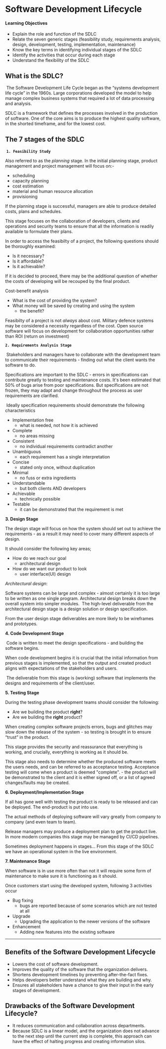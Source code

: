 # Software Development Lifecycle

#### Learning Objectives

- Explain the role and function of the SDLC
  ​
- Relate the seven generic stages (feasibility study, requirements analysis, design, development, testing, implementation, maintenance)
  ​
- Know the key terms in identifying individual stages of the SDLC
  ​
- Identify the activities that occur during each stage
  ​
- Understand the flexibility of the SDLC
  ​

## What is the SDLC?

​
The Software Development Life Cycle began as the “systems development life cycle” in the 1960s. Large corporations developed the model to help manage complex business systems that required a lot of data processing and analysis.
​

SDLC is a framework that defines the processes involved in the production of software. One of the core aims is to produce the highest quality software, in the shorted timeframe, and for the lowest cost.
​

## The 7 stages of the SDLC

​
**`1. Feasibility Study`**

Also referred to as the _planning_ stage. In the initial planning stage, product management and project management will focus on:-
​

- scheduling
- capacity planning
- cost estimation
- material and human resource allocation
- provisioning
  ​

If the planning stage is successful, managers are able to produce detailed costs, plans and schedules.

This stage focuses on the collaboration of developers, clients and operations and security teams to ensure that all the information is readily available to formulate their plans.

In order to access the feasibilty of a project, the following questions should be thoroughly examined:
​

- Is it necessary?
- Is it affordable?
- Is it achievable?
  ​

If it is decided to proceed, there may be the additional question of whether the costs of developing will be recouped by the final product.

Cost-benefit analysis
​

- What is the cost of providing the system?
- What money will be saved by creating and using the system
  - the benefit?

Feasibilty of a project is not _always_ about cost. Military defence systems may be considered a necessity regardless of the cost. Open source software will focus on development for collaboration opportunities rather than ROI (return on investment)
​

**`2. Requirements Analysis Stage`**

​
Stakeholders and managers have to collaborate with the development team to communicate their requirements - finding out what the client wants the software to do.
​

Specifications are important to the SDLC - errors in specifications can contribute greatly to testing and maintenance costs. It's been estimated that 50% of bugs arise from poor specifications. But specifications are not frozen, they may adapt and change throughout the process as user requirements are clarified.

​
Ideally specification requirements should demonstrate the following characteristics
​

- Implementation free
  - what is needed, not how it is achieved
- Complete
  - no areas missing
- Consistent
  - no individual requirements contradict another
- Unambiguous
  - each requirement has a single interpretation
- Concise
  - stated only once, without duplication
- Minimal
  - no fuss or extra ingredients
- Understandable
  - but both clients AND developers
- Achievable
  - technically possible
- Testable
  - it can be demonstrated that the requirement is met
    ​
    ​

**3. Design Stage**
​

The design stage will focus on how the system should set out to achieve the requirements - as a result it may need to cover many different aspects of design.

It should consider the following key areas;
​

- How do we reach our goal
  - architectural design
- How do we want our product to look
  - user interface(UI) design
    ​

_Architectural design_:

Software systems can be large and complex - almost certainly it is too large to be written as one single program. Architectural design breaks down the overall system into simpler modules.
​
The high-level deliverable from the architectural design stage is a design solution or design specification.

From the user design stage deliverables are more likely to be wireframes and prototypes.
​

**4. Code Development Stage**

​
Code is written to meet the design specifications - and building the software begins.

When code development begins it is crucial that the initial information from previous stages is implemented, so that the output and created product aligns with expectations of the stakeholders and users.

​
The deliverable from this stage is (working) software that implements the designs and requirements of the client/user.
​

**5. Testing Stage**
​

During the testing phase development teams should consider the following:
​

- Are we building the product **right**?
- Are we building the **right** product?
  ​

When creating complex software projects errors, bugs and glitches may slow down the release of the system - so testing is brought in to ensure “trust” in the product.
​

This stage provides the security and reassurance that everything is working, and crucially, everything is working as it should be.
​

This stage also needs to determine whether the produced software meets the users needs, and can be referred to as acceptance testing. Acceptance testing will come when a product is deemed "complete". - the product will be demonstrated to the client and it is either signed off, or a list of agreed changes/faults may be created.
​

**6. Deployment/Implementation Stage**
​

If all has gone well with testing the product is ready to be released and can be deployed. The end-product is put into use.
​

The actual methods of deploying software will vary greatly from company to company (and even team to team).
​

Release managers may produce a deployment plan to get the product live. In more modern companies this stage may be managed by CI/CD pipelines.
​

Sometimes deployment happens in stages…
From this stage of the SDLC we have an operational system in the live environment.
​

**7. Maintenance Stage**
​

When software is in use more often than not it will require some form of maintenance to make sure it is functioning as it should.
​

Once customers start using the developed system, following 3 activities occur
​

- Bug fixing
  - bugs are reported because of some scenarios which are not tested at all
- Upgrade
  - Upgrading the application to the newer versions of the software
- Enhancement
  - Adding new features into the existing software
    ​

---

## Benefits of the Software Development Lifecycle

- Lowers the cost of software development.
- Improves the quality of the software that the organization delivers.
- Shortens development timelines by preventing after-the-fact fixes.
- Helps developers better understand what they are building and why.
- Ensures all stakeholders have a chance to give their input in the early stages of development.
  ​

## Drawbacks of the Software Development Lifecycle?

- It reduces communication and collaboration across departments.
- Because SDLC is a linear model, and the organization does not advance to the next step until the current step is complete, this approach can have the effect of halting progress and creating information silos.
  ​
